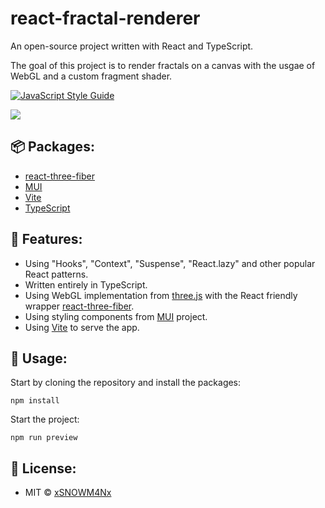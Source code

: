 # react-fractal-renderer
An open-source project written with React and TypeScript.

The goal of this project is to render fractals on a canvas with the usgae of WebGL and a custom fragment shader.

[![JavaScript Style Guide](https://img.shields.io/badge/code_style-standard-brightgreen.svg)](https://standardjs.com)

![](docs/react-fractal-renderer_preview.gif)

## 📦 Packages:
- [react-three-fiber](https://www.npmjs.com/package/@react-three/fiber)
- [MUI](https://www.npmjs.com/package/@mui/material)
- [Vite](https://www.npmjs.com/package/vite)
- [TypeScript](https://www.npmjs.com/package/typescript)

## 🔮 Features:
- Using "Hooks", "Context", "Suspense", "React.lazy" and other popular React patterns.
- Written entirely in TypeScript.
- Using WebGL implementation from [three.js](https://github.com/mrdoob/three.js/) with the React friendly wrapper [react-three-fiber](https://github.com/pmndrs/react-three-fiber).
- Using styling components from [MUI](https://mui.com/) project.
- Using [Vite](https://vitejs.dev/) to serve the app.

## 🔌 Usage:
Start by cloning the repository and install the packages:
```
npm install
```
Start the project:
```
npm run preview
```

## 📑 License:
- MIT © [xSNOWM4Nx](https://github.com/xSNOWM4Nx)
